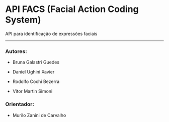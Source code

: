 # API FACS (Facial Action Coding System)

API para identificação de expressões faciais

<hr/>

### Autores:

- Bruna Galastri Guedes

- Daniel Ughini Xavier

- Rodolfo Cochi Bezerra

- Vitor Martin Simoni

### Orientador:

- Murilo Zanini de Carvalho
